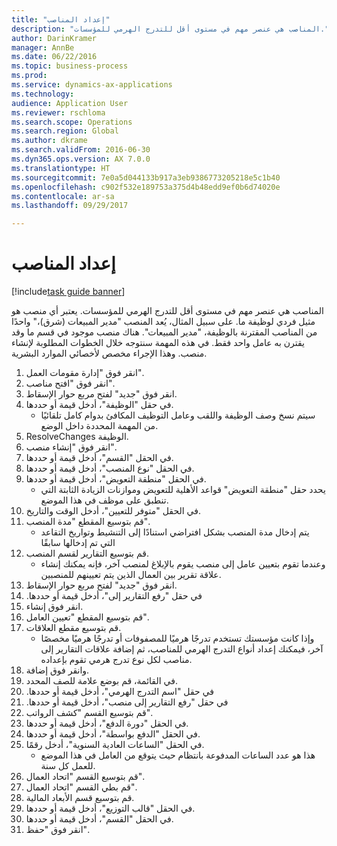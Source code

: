 ```yaml
--- 
title: "إعداد المناصب"
description: "المناصب هي عنصر مهم في مستوى أقل للتدرج الهرمي للمؤسسات."
author: DarinKramer
manager: AnnBe
ms.date: 06/22/2016
ms.topic: business-process
ms.prod: 
ms.service: dynamics-ax-applications
ms.technology: 
audience: Application User
ms.reviewer: rschloma
ms.search.scope: Operations
ms.search.region: Global
ms.author: dkrame
ms.search.validFrom: 2016-06-30
ms.dyn365.ops.version: AX 7.0.0
ms.translationtype: HT
ms.sourcegitcommit: 7e0a5d044133b917a3eb9386773205218e5c1b40
ms.openlocfilehash: c902f532e189753a375d4b48edd9ef0b6d74020e
ms.contentlocale: ar-sa
ms.lasthandoff: 09/29/2017

---
```

# <a name="set-up-positions"></a>إعداد المناصب

[!include[task guide banner](../../includes/task-guide-banner.md)]

المناصب هي عنصر مهم في مستوى أقل للتدرج الهرمي للمؤسسات. يعتبر أي منصب هو مثيل فردي لوظيفة ما. على سبيل المثال، يُعد المنصب "مدير المبيعات (شرق)،" واحدًا من المناصب المقترنة بالوظيفة، "مدير المبيعات". هناك منصب موجود في قسم ما وقد يقترن به عامل واحد فقط. في هذه المهمة سنتوجه خلال الخطوات المطلوبة لإنشاء منصب. وهذا الإجراء مخصص لأخصائي الموارد البشرية.

1. انقر فوق "إدارة مقومات العمل".
2. انقر فوق "افتح مناصب".
3. انقر فوق "جديد" لفتح مربع حوار الإسقاط‬.
4. في حقل "الوظيفة"، أدخل قيمة أو حددها.
    * سيتم نسخ وصف الوظيفة واللقب وعامل التوظيف المكافئ بدوام كامل تلقائيًا من المهمة المحددة داخل الوضع.  
5. ResolveChanges الوظيفة.
6. انقر فوق "إنشاء منصب".
7. في الحقل "القسم"، أدخل قيمة أو حددها.
8. في الحقل "نوع المنصب"، أدخل قيمة أو حددها.
9. في الحقل "منطقة التعويض"، أدخل قيمة أو حددها.
    * يحدد حقل "منطقة التعويض" قواعد الأهلية للتعويض وموازنات الزيادة الثابتة التي تنطبق على موظف في هذا الموضع.  
10. في الحقل "متوفر للتعيين‬"، أدخل الوقت والتاريخ.
11. قم بتوسيع المقطع "مدة المنصب".
    * يتم إدخال مدة المنصب بشكل افتراضي استنادًا إلى التنشيط وتواريخ التقاعد التي تم إدخالها سابقًا  
12. قم بتوسيع التقارير لقسم المنصب.
    * وعندما تقوم بتعيين عامل إلى منصب يقوم بالإبلاغ لمنصب آخر، فإنه يمكنك إنشاء علاقة تقرير بين العمال الذين يتم تعيينهم للمنصبين.  
13. انقر فوق "جديد" لفتح مربع حوار الإسقاط‬.
14. في حقل "‏‫رفع التقارير إلى"، أدخل قيمة أو حددها.
15. انقر فوق إنشاء.
16. قم بتوسيع المقطع "تعيين العامل".
17. قم بتوسيع مقطع العلاقات.
    * وإذا كانت مؤسستك تستخدم تدرجًا هرميًا للمصفوفات أو تدرجًا هرميًا مخصصًا آخر، فيمكنك إعداد أنواع التدرج الهرمي للمناصب، ثم إضافة علاقات التقارير إلى مناصب لكل نوع تدرج هرمي تقوم بإعداده.  
18. وانقر فوق إضافة.
19. في القائمة، قم بوضع علامة للصف المحدد.
20. في حقل "‏‫اسم التدرج الهرمي"، أدخل قيمة أو حددها.
21. في حقل "‏‫رفع التقارير إلى منصب"، أدخل قيمة أو حددها.
22. قم بتوسيع القسم "كشف الرواتب".
23. في الحقل "دورة الدفع"، أدخل قيمة أو حددها.
24. في الحقل "الدفع بواسطة"، أدخل قيمة أو حددها.
25. في الحقل "الساعات العادية السنوية"، أدخل رقمًا.
    * هذا هو عدد الساعات المدفوعة بانتظام حيث يتوقع من العامل في هذا الموضع للعمل كل سنة.  
26. قم بتوسيع القسم "اتحاد العمال".
27. قم بطي القسم "اتحاد العمال".
28. قم بتوسيع قسم الأبعاد المالية.
29. في الحقل "قالب التوزيع"، أدخل قيمة أو حددها.
30. في الحقل "القسم"، أدخل قيمة أو حددها.
31. انقر فوق "حفظ".


